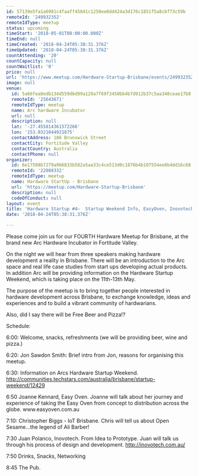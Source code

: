 ```yaml
---
id: 57139e5fa1a6981c4faaff45841c1250ee0dd424a3d176c1851f5a8cbf73c59b
remoteId: '249932352'
remoteIdType: meetup
status: upcoming
timeStart: '2018-05-01T08:00:00.000Z'
timeEnd: null
timeCreated: '2018-04-24T05:38:31.376Z'
timeUpdated: '2018-04-24T05:38:31.376Z'
countAttending: '20'
countCapacity: null
countWaitlist: '0'
price: null
url: 'https://www.meetup.com/Hardware-Startup-Brisbane/events/249932352/'
image: null
venue:
  id: 5a66fea8edb134d559d6d99a129a7f69f3450bb4b7d912b37c5aa348ceae17b8
  remoteId: '25643671'
  remoteIdType: meetup
  name: Arc hardware Incubator
  url: null
  description: null
  lat: '-27.455814361572266'
  lon: '153.0321044921875'
  contactAddress: 186 Brunswick Street
  contactCity: Fortitude Valley
  contactCountry: Australia
  contactPhone: null
organizer:
  id: 6e17508b7279a966833b582a5aa33c4ce513d0c1876b4b107554ee8b4dd16c68
  remoteId: '22088332'
  remoteIdType: meetup
  name: Hardware StartUp - Brisbane
  url: 'https://meetup.com/Hardware-Startup-Brisbane'
  description: null
  codeOfConduct: null
layout: event
title: 'Hardware Startup #4–  Startup Weekend Info, EasyOven, Inovotech and  Mr Biggs'
date: '2018-04-24T05:38:31.376Z'

---
```

<p>Please come join us for our FOURTH Hardware Meetup for Brisbane, at the brand new Arc Hardware Incubator in Fortitude Valley.</p> <p>On the night we will hear from three speakers making hardware development a reality in Brisbane. There will be an introduction to the Arc space and real life case studies from start ups developing actual products. In addition Arc will be providing information on the Hardware Startup Weekend, which is taking place on the 11th-13th May.</p> <p>The purpose of the meetup is to bring together people interested in hardware development across Brisbane, to exchange knowledge, ideas and experiences and to build a vibrant community of hardwarians.</p> <p>Also, did I say there will be Free Beer and Pizza!?</p> <p>Schedule:</p> <p>6:00: Welcome, snacks, refreshments (we will be providing beer, wine and pizza.)</p> <p>6:20: Jon Sawdon Smith: Brief intro from Jon, reasons for organising this meetup.</p> <p>6:30: Information on Arcs Hardware Startup Weekend. <a href="http://communities.techstars.com/australia/brisbane/startup-weekend/12429" class="linkified">http://communities.techstars.com/australia/brisbane/startup-weekend/12429</a></p> <p>6:50 Joanne Kennard, Easy Oven. Joanne will talk about her journey and experience of taking the Easy Oven from concept to distribution across the globe. www.easyoven.com.au</p> <p>7:10: Christopher Biggs - IoT Brisbane. Chris will tell us about Open Sesame...the legend of Ali Barber!</p> <p>7:30 Juan Polanco, Inovotech. From Idea to Prototype. Juan will talk us through his process of design and development. <a href="http://inovotech.com.au/" class="linkified">http://inovotech.com.au/</a></p> <p>7:50 Drinks, Snacks, Networking</p> <p>8:45 The Pub.</p>
